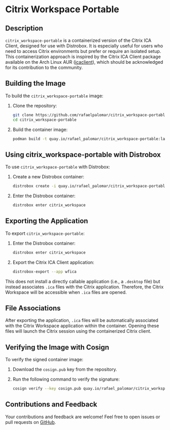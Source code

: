 # Citrix Workspace Portable

## Description

`citrix_workspace-portable` is a containerized version of the Citrix ICA Client, designed for use with Distrobox. It is especially useful for users who need to access Citrix environments but prefer or require an isolated setup. This containerization approach is inspired by the Citrix ICA Client package available on the Arch Linux AUR ([icaclient](https://aur.archlinux.org/packages/icaclient)), which should be acknowledged for its contribution to the community.

## Building the Image

To build the `citrix_workspace-portable` image:

1. Clone the repository:

   ```bash
   git clone https://github.com/rafaelpalomar/citrix_workspace-portable.git
   cd citrix_workspace-portable
   ```

2. Build the container image:

   ```bash
   podman build -t quay.io/rafael_palomar/citrix_workspace-portable:latest .
   ```

## Using citrix_workspace-portable with Distrobox

To use `citrix_workspace-portable` with Distrobox:

1. Create a new Distrobox container:

   ```bash
   distrobox create -i quay.io/rafael_palomar/citrix_workspace-portable:latest -n citrix_workspace
   ```

2. Enter the Distrobox container:

   ```bash
   distrobox enter citrix_workspace
   ```

## Exporting the Application

To export `citrix_workspace-portable`:

1. Enter the Distrobox container:

   ```bash
   distrobox enter citrix_workspace
   ```

2. Export the Citrix ICA Client application:

   ```bash
   distrobox-export --app wfica
   ```

This does not install a directly callable application (i.e., a `.desktop` file) but instead associates `.ica` files with the Citrix application. Therefore, the Citrix Workspace will be accessible when `.ica` files are opened.

## File Associations

After exporting the application, `.ica` files will be automatically associated with the Citrix Workspace application within the container. Opening these files will launch the Citrix session using the containerized Citrix client.

## Verifying the Image with Cosign

To verify the signed container image:

1. Download the `cosign.pub` key from the repository.

2. Run the following command to verify the signature:

   ```bash
   cosign verify --key cosign.pub quay.io/rafael_palomar/citrix_workspace-portable:latest
   ```

## Contributions and Feedback

Your contributions and feedback are welcome! Feel free to open issues or pull requests on [GitHub](https://github.com/rafaelpalomar/citrix_workspace-portable).
